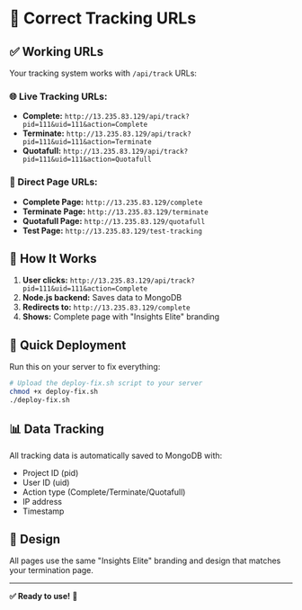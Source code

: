 # 🎯 Correct Tracking URLs

## ✅ Working URLs

Your tracking system works with `/api/track` URLs:

### 🌐 Live Tracking URLs:
- **Complete:** `http://13.235.83.129/api/track?pid=111&uid=111&action=Complete`
- **Terminate:** `http://13.235.83.129/api/track?pid=111&uid=111&action=Terminate`
- **Quotafull:** `http://13.235.83.129/api/track?pid=111&uid=111&action=Quotafull`

### 📄 Direct Page URLs:
- **Complete Page:** `http://13.235.83.129/complete`
- **Terminate Page:** `http://13.235.83.129/terminate`
- **Quotafull Page:** `http://13.235.83.129/quotafull`
- **Test Page:** `http://13.235.83.129/test-tracking`

## 🔄 How It Works

1. **User clicks:** `http://13.235.83.129/api/track?pid=111&uid=111&action=Complete`
2. **Node.js backend:** Saves data to MongoDB
3. **Redirects to:** `http://13.235.83.129/complete`
4. **Shows:** Complete page with "Insights Elite" branding

## 🚀 Quick Deployment

Run this on your server to fix everything:

```bash
# Upload the deploy-fix.sh script to your server
chmod +x deploy-fix.sh
./deploy-fix.sh
```

## 📊 Data Tracking

All tracking data is automatically saved to MongoDB with:
- Project ID (pid)
- User ID (uid)
- Action type (Complete/Terminate/Quotafull)
- IP address
- Timestamp

## 🎨 Design

All pages use the same "Insights Elite" branding and design that matches your termination page.

---

**✅ Ready to use!** 🚀 